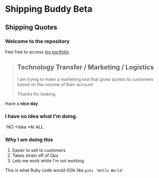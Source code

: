Shipping Buddy Beta
===================

Shipping Quotes
-------------------

### Welcome to the repository

Feel free to access [my portfolio](www.stevenaguilar.weebly.com)

> ## Technology Transfer / Marketing / Logistics
>
> I am trying to make a marketing tool that gives quotes to customers based on the volume of their account
>
>*Thanks* for looking.
>
Have a **nice day**.

### I have no idea what I'm doing.
-NO
+Idea
*At ALL

### Why I am doing this
1. Easier to sell to customers
2. Takes strain off of Ops
3. Lets me work while I'm not working

This is what Ruby code would l00k like `puts 'Hello World'`
